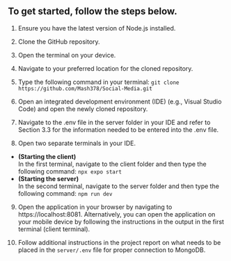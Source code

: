 
## To get started, follow the steps below.
1. Ensure you have the latest version of Node.js installed.
2. Clone the GitHub repository.
3. Open the terminal on your device.
4. Navigate to your preferred location for the cloned repository.
5. Type the following command in your terminal:
```git clone https://github.com/Mash378/Social-Media.git```

6. Open an integrated development environment (IDE) (e.g., Visual Studio Code) and open the newly cloned repository.
7. Navigate to the .env file in the server folder in your IDE and refer to Section 3.3 for the information needed to be entered into the .env file.
8. Open two separate terminals in your IDE.
- **(Starting the client)**  
  In the first terminal, navigate to the client folder and then type the following command: `npx expo start`
- **(Starting the server)**  
  In the second terminal, navigate to the server folder and then type the following command: `npm run dev`

9. Open the application in your browser by navigating to https://localhost:8081. Alternatively, you can open the application on your mobile device by following the instructions in the output in the first terminal (client terminal).

10.  Follow additional instructions in the project report on what needs to be placed in the `server/.env` file for proper connection to MongoDB.
